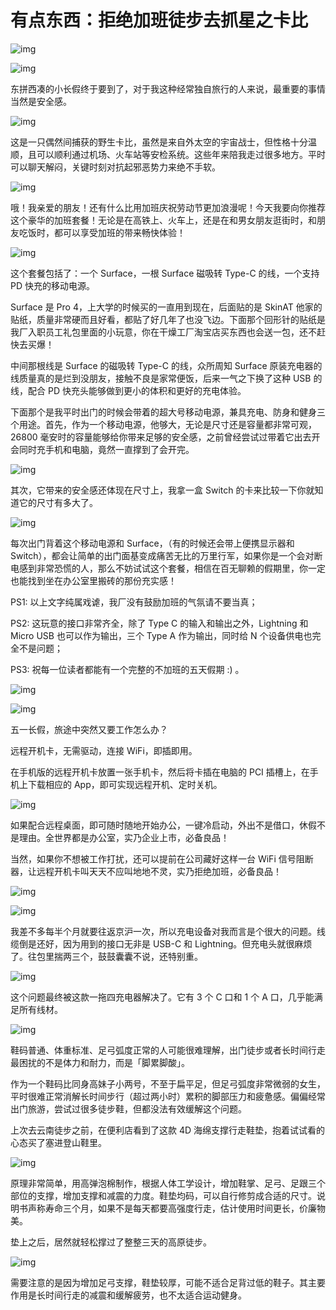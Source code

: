 # 有点东西：拒绝加班徒步去抓星之卡比

![img](https://paper-clips.vercel.app/其他/有点东西.jpg)



![img](https://paper-clips.vercel.app/IMAGE_HOST/1536.png)

东拼西凑的小长假终于要到了，对于我这种经常独自旅行的人来说，最重要的事情当然是安全感。



![img](https://paper-clips.vercel.app/IMAGE_HOST/3472.jpg)



这是一只偶然间捕获的野生卡比，虽然是来自外太空的宇宙战士，但性格十分温顺，且可以顺利通过机场、火车站等安检系统。这些年来陪我走过很多地方。平时可以聊天解闷，关键时刻对抗起邪恶势力来绝不手软。



![img](https://paper-clips.vercel.app/IMAGE_HOST/2365.png)

哦！我亲爱的朋友！还有什么比用加班庆祝劳动节更加浪漫呢！今天我要向你推荐这个豪华的加班套餐！无论是在高铁上、火车上，还是在和男女朋友逛街时，和朋友吃饭时，都可以享受加班的带来畅快体验！



![img](https://paper-clips.vercel.app/IMAGE_HOST/1423.jpg)



这个套餐包括了：一个 Surface，一根 Surface 磁吸转 Type-C 的线，一个支持 PD 快充的移动电源。



Surface 是 Pro 4，上大学的时候买的一直用到现在，后面贴的是 SkinAT 他家的贴纸，质量非常硬而且好看，都贴了好几年了也没飞边。下面那个回形针的贴纸是我厂入职员工礼包里面的小玩意，你在干燥工厂淘宝店买东西也会送一包，还不赶快去买爆！



中间那根线是 Surface 的磁吸转 Type-C 的线，众所周知 Surface 原装充电器的线质量真的是烂到没朋友，接触不良是家常便饭，后来一气之下换了这种 USB 的线，配合 PD 快充头能够做到更小的体积和更好的充电体验。



下面那个是我平时出门的时候会带着的超大号移动电源，兼具充电、防身和健身三个用途。首先，作为一个移动电源，他够大，无论是尺寸还是容量都非常可观，26800 毫安时的容量能够给你带来足够的安全感，之前曾经尝试过带着它出去开会同时充手机和电脑，竟然一直撑到了会开完。



![img](https://paper-clips.vercel.app/IMAGE_HOST/2516.jpg)



其次，它带来的安全感还体现在尺寸上，我拿一盒 Switch 的卡来比较一下你就知道它的尺寸有多大了。



![img](https://paper-clips.vercel.app/IMAGE_HOST/6401.jpg)



每次出门背着这个移动电源和 Surface，（有的时候还会带上便携显示器和 Switch），都会让简单的出门面基变成痛苦无比的万里行军，如果你是一个会对断电感到非常恐慌的人，那么不妨试试这个套餐，相信在百无聊赖的假期里，你一定也能找到坐在办公室里搬砖的那份充实感！



PS1: 以上文字纯属戏谑，我厂没有鼓励加班的气氛请不要当真；



PS2: 这玩意的接口非常齐全，除了 Type C 的输入和输出之外，Lightning 和 Micro USB 也可以作为输出，三个 Type A 作为输出，同时给 N 个设备供电也完全不是问题；



PS3: 祝每一位读者都能有一个完整的不加班的五天假期 :) 。



![img](https://paper-clips.vercel.app/IMAGE_HOST/1348.jpg)



![img](https://paper-clips.vercel.app/IMAGE_HOST/7563.png)

五一长假，旅途中突然又要工作怎么办？



远程开机卡，无需驱动，连接 WiFi，即插即用。



在手机版的远程开机卡放置一张手机卡，然后将卡插在电脑的 PCI 插槽上，在手机上下载相应的 App，即可实现远程开机、定时关机。



![img](https://paper-clips.vercel.app/IMAGE_HOST/2265.png)



如果配合远程桌面，即可随时随地开始办公，一键冷启动，外出不是借口，休假不是理由。全世界都是办公室，实乃企业上市，必备良品！



当然，如果你不想被工作打扰，还可以提前在公司藏好这样一台 WiFi 信号阻断器，让远程开机卡叫天天不应叫地地不灵，实乃拒绝加班，必备良品！



![img](https://paper-clips.vercel.app/IMAGE_HOST/1676.png)



![img](https://paper-clips.vercel.app/IMAGE_HOST/1315.png)

我差不多每半个月就要往返京沪一次，所以充电设备对我而言是个很大的问题。线缆倒是还好，因为用到的接口无非是 USB-C 和 Lightning。但充电头就很麻烦了。往包里揣两三个，鼓鼓囊囊不说，还特别重。



![img](https://paper-clips.vercel.app/IMAGE_HOST/1365.png)



这个问题最终被这款一拖四充电器解决了。它有 3 个 C 口和 1 个 A 口，几乎能满足所有线材。



![img](https://paper-clips.vercel.app/IMAGE_HOST/2642.png)

鞋码普通、体重标准、足弓弧度正常的人可能很难理解，出门徒步或者长时间行走最困扰的不是体力和耐力，而是「脚累脚酸」。



作为一个鞋码比同身高妹子小两号，不至于扁平足，但足弓弧度非常微弱的女生，平时很难正常消解长时间步行（超过两小时）累积的脚部压力和疲惫感。偏偏经常出门旅游，尝试过很多徒步鞋，但都没法有效缓解这个问题。



上次去云南徒步之前，在便利店看到了这款 4D 海绵支撑行走鞋垫，抱着试试看的心态买了塞进登山鞋里。



![img](https://paper-clips.vercel.app/IMAGE_HOST/5464.jpg)



原理非常简单，用高弹泡棉制作，根据人体工学设计，增加鞋掌、足弓、足跟三个部位的支撑，增加支撑和减震的力度。鞋垫均码，可以自行修剪成合适的尺寸。说明书声称寿命三个月，如果不是每天都要高强度行走，估计使用时间更长，价廉物美。



垫上之后，居然就轻松撑过了整整三天的高原徒步。



![img](https://paper-clips.vercel.app/IMAGE_HOST/3332.png)



需要注意的是因为增加足弓支撑，鞋垫较厚，可能不适合足背过低的鞋子。其主要作用是长时间行走的减震和缓解疲劳，也不太适合运动健身。